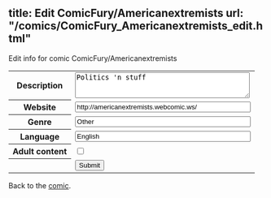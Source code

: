 title: Edit ComicFury/Americanextremists
url: "/comics/ComicFury_Americanextremists_edit.html"
---
Edit info for comic ComicFury/Americanextremists

<form name="comic" action="http://gaepostmail.appspot.com/comic/" method="post">
<table class="comicinfo">
<tr>
<th>Description</th><td><textarea name="description" cols="40" rows="3">Politics 'n stuff</textarea></td>
</tr>
<tr>
<th>Website</th><td><input type="text" name="url" value="http://americanextremists.webcomic.ws/" size="40"/></td>
</tr>
<tr>
<th>Genre</th><td><input type="text" name="genre" value="Other" size="40"/></td>
</tr>
<tr>
<th>Language</th><td><input type="text" name="language" value="English" size="40"/></td>
</tr>
<tr>
<th>Adult content</th><td><input type="checkbox" name="adult" value="adult" /></td>
</tr>
<tr>
<th></th><td>
<input type="hidden" name="comic" value="ComicFury_Americanextremists" />
<input type="submit" name="submit" value="Submit" />
</td>
</tr>
</table>
</form>

Back to the [comic](ComicFury_Americanextremists.html).
